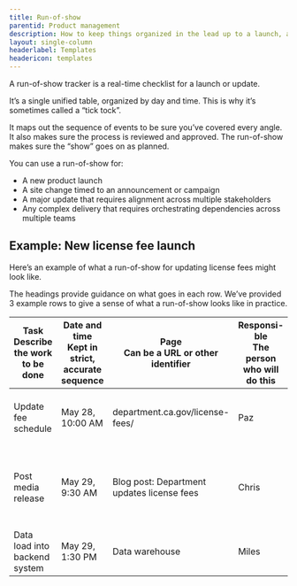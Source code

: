 ```yaml
---
title: Run-of-show
parentid: Product management
description: How to keep things organized in the lead up to a launch, announcement, or update
layout: single-column
headerlabel: Templates
headericon: templates
---
```


<p class="text-lead">A run-of-show tracker is a real-time checklist for a launch or update.</p>

It’s a single unified table, organized by day and time. This is why it’s sometimes called a “tick tock”.

It maps out the sequence of events to be sure you’ve covered every angle. It also makes sure the process is reviewed and approved. The run-of-show makes sure the “show” goes on as planned.

You can use a run-of-show for:

* A new product launch
* A site change timed to an announcement or campaign
* A major update that requires alignment across multiple stakeholders
* Any complex delivery that requires orchestrating dependencies across multiple teams

## Example: New license fee launch

Here’s an example of what a run-of-show for updating license fees might look like.

The headings provide guidance on what goes in each row. We’ve provided 3 example rows to give a sense of what a run-of-show looks like in practice.

<div class="runofshow-table">
<table>
<thead>
<tr>
  <th><div class="title">Task</div><div class="description">Describe the work to be done</div></th>
  <th><div class="title">Date and time</div><div class="description">Kept in strict, accurate sequence</div></th>
  <th><div class="title">Page</div><div class="description">Can be a URL or other identifier</div></th>
  <th><div class="title">Responsi-ble</div><div class="description">The person who will do this</div></th>
  <th><div class="title">Approver</div><div class="description">The person who has final approval</div></th>
  <th><div class="title">Notes and questions</div><div class="description">As needed</div></th>
  <th><div class="title">Status</div><div class="description">Varies with project</div></th>
</tr>
</thead>
<tbody>
  <tr><td>Update fee schedule</td>
    <td>May 28, 10:00 AM</td>
    <td>department.ca.gov/license-fees/</td>
    <td>Paz</td>
    <td>Abida</td>
    <td>Double check before final publishing</td>
    <td>Done</td></tr>
  <tr><td>Post media release</td>
    <td>May 29, 9:30 AM</td>
    <td>Blog post: Department updates license fees</td>
    <td>Chris</td>
    <td>Huyhn</td>
    <td>Make sure Comms sees staged version first</td>
    <td>In staging</td></tr>
  <tr><td>Data load into backend system</td>
    <td>May 29, 1:30 PM</td>
    <td>Data warehouse</td>
    <td>Miles</td>
    <td>Elena</td>
    <td></td>
    <td>In progress</td></tr>
</tbody>
</table>
</div>
